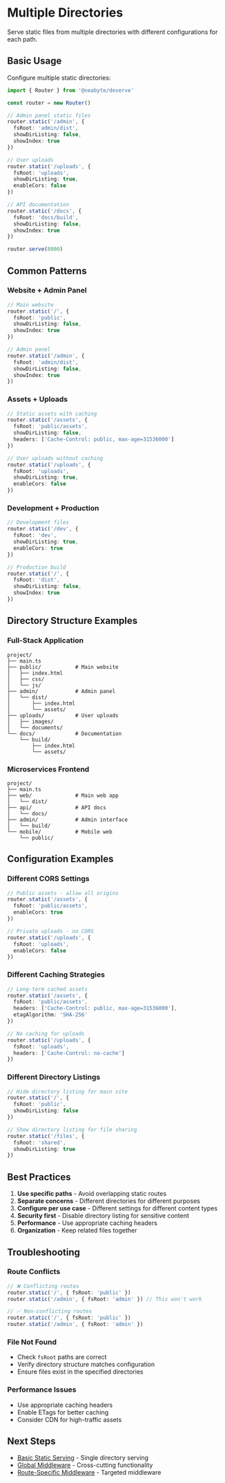# Multiple Directories

Serve static files from multiple directories with different configurations for each path.

## Basic Usage

Configure multiple static directories:

```typescript
import { Router } from '@neabyte/deserve'

const router = new Router()

// Admin panel static files
router.static('/admin', {
  fsRoot: 'admin/dist',
  showDirListing: false,
  showIndex: true
})

// User uploads
router.static('/uploads', {
  fsRoot: 'uploads',
  showDirListing: true,
  enableCors: false
})

// API documentation
router.static('/docs', {
  fsRoot: 'docs/build',
  showDirListing: false,
  showIndex: true
})

router.serve(8000)
```

## Common Patterns

### Website + Admin Panel
```typescript
// Main website
router.static('/', {
  fsRoot: 'public',
  showDirListing: false,
  showIndex: true
})

// Admin panel
router.static('/admin', {
  fsRoot: 'admin/dist',
  showDirListing: false,
  showIndex: true
})
```

### Assets + Uploads
```typescript
// Static assets with caching
router.static('/assets', {
  fsRoot: 'public/assets',
  showDirListing: false,
  headers: ['Cache-Control: public, max-age=31536000']
})

// User uploads without caching
router.static('/uploads', {
  fsRoot: 'uploads',
  showDirListing: true,
  enableCors: false
})
```

### Development + Production
```typescript
// Development files
router.static('/dev', {
  fsRoot: 'dev',
  showDirListing: true,
  enableCors: true
})

// Production build
router.static('/', {
  fsRoot: 'dist',
  showDirListing: false,
  showIndex: true
})
```

## Directory Structure Examples

### Full-Stack Application
```
project/
├── main.ts
├── public/           # Main website
│   ├── index.html
│   ├── css/
│   └── js/
├── admin/            # Admin panel
│   └── dist/
│       ├── index.html
│       └── assets/
├── uploads/          # User uploads
│   ├── images/
│   └── documents/
└── docs/             # Documentation
    └── build/
        ├── index.html
        └── assets/
```

### Microservices Frontend
```
project/
├── main.ts
├── web/              # Main web app
│   └── dist/
├── api/              # API docs
│   └── docs/
├── admin/            # Admin interface
│   └── build/
└── mobile/           # Mobile web
    └── public/
```

## Configuration Examples

### Different CORS Settings
```typescript
// Public assets - allow all origins
router.static('/assets', {
  fsRoot: 'public/assets',
  enableCors: true
})

// Private uploads - no CORS
router.static('/uploads', {
  fsRoot: 'uploads',
  enableCors: false
})
```

### Different Caching Strategies
```typescript
// Long-term cached assets
router.static('/assets', {
  fsRoot: 'public/assets',
  headers: ['Cache-Control: public, max-age=31536000'],
  etagAlgorithm: 'SHA-256'
})

// No caching for uploads
router.static('/uploads', {
  fsRoot: 'uploads',
  headers: ['Cache-Control: no-cache']
})
```

### Different Directory Listings
```typescript
// Hide directory listing for main site
router.static('/', {
  fsRoot: 'public',
  showDirListing: false
})

// Show directory listing for file sharing
router.static('/files', {
  fsRoot: 'shared',
  showDirListing: true
})
```

## Best Practices

1. **Use specific paths** - Avoid overlapping static routes
2. **Separate concerns** - Different directories for different purposes
3. **Configure per use case** - Different settings for different content types
4. **Security first** - Disable directory listing for sensitive content
5. **Performance** - Use appropriate caching headers
6. **Organization** - Keep related files together

## Troubleshooting

### Route Conflicts
```typescript
// ❌ Conflicting routes
router.static('/', { fsRoot: 'public' })
router.static('/admin', { fsRoot: 'admin' }) // This won't work

// ✅ Non-conflicting routes
router.static('/', { fsRoot: 'public' })
router.static('/admin', { fsRoot: 'admin' })
```

### File Not Found
- Check `fsRoot` paths are correct
- Verify directory structure matches configuration
- Ensure files exist in the specified directories

### Performance Issues
- Use appropriate caching headers
- Enable ETags for better caching
- Consider CDN for high-traffic assets

## Next Steps

- [Basic Static Serving](/static-file/basic) - Single directory serving
- [Global Middleware](/middleware/global) - Cross-cutting functionality
- [Route-Specific Middleware](/middleware/route-specific) - Targeted middleware
